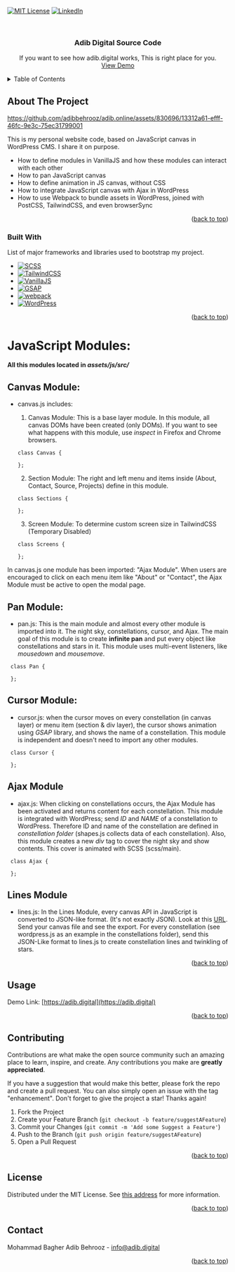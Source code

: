[![MIT License][license-shield]][license-url]
[![LinkedIn][linkedin-shield]][linkedin-url]

<!-- PROJECT LOGO -->
<br />
<div align="center">

  <h3 align="center">Adib Digital Source Code</h3>

  <p align="center">
    If you want to see how adib.digital works, This is right place for you.
    <br />
    <a href="https://adib.digital">View Demo</a>
  </p>
</div>



<!-- TABLE OF CONTENTS -->
<details>
  <summary>Table of Contents</summary>
  <ol>
    <li>
      <a href="#about-the-project">About The Project</a>
      <ul>
        <li><a href="#built-with">Built With</a></li>
      </ul>
    </li>
    <li>
      <a href="#getting-started">Getting Started</a>
      <ul>
        <li><a href="#prerequisites">Prerequisites</a></li>
        <li><a href="#installation">Installation</a></li>
      </ul>
    </li>
    <li><a href="#usage">Usage</a></li>
    <li><a href="#roadmap">Roadmap</a></li>
    <li><a href="#contributing">Contributing</a></li>
    <li><a href="#license">License</a></li>
    <li><a href="#contact">Contact</a></li>
    <li><a href="#acknowledgments">Acknowledgments</a></li>
  </ol>
</details>



<!-- ABOUT THE PROJECT -->
## About The Project


https://github.com/adibbehrooz/adib.online/assets/830696/13312a61-efff-46fc-9e3c-75ec31799001




This is my personal website code, based on JavaScript canvas in WordPress CMS. I share it on purpose.
* How to define modules in VanillaJS and how these modules can interact with each other
* How to pan JavaScript canvas 
* How to define animation in JS canvas, without CSS
* How to integrate JavaScript canvas with Ajax in WordPress
* How to use Webpack to bundle assets in WordPress, joined with PostCSS, TailwindCSS, and even browserSync 

<p align="right">(<a href="#readme-top">back to top</a>)</p>

### Built With

List of major frameworks and libraries used to bootstrap my project.

* [![SCSS][SCSS]][SCSS-url]
* [![TailwindCSS][TailwindCSS]][TailwindCSS-url]
* [![VanillaJS][VanillaJS]][VanillaJS-url]
* [![GSAP][GSAP]][GSAP-url]
* [![webpack][Webpack]][Webpack-url]
* [![WordPress][WordPress]][WordPress-url]

<p align="right">(<a href="#readme-top">back to top</a>)</p>

# JavaScript Modules:
**All this modules located in _assets/js/src/_**

## Canvas Module:
* canvas.js includes: 
    1. Canvas Module: This is a base layer module. In this module, all canvas DOMs have been created (only DOMs). If you want to see what happens with this module, use _inspect_ in Firefox and Chrome browsers.

  ```
  class Canvas {

  };
  ```     
    2. Section Module: The right and left menu and items inside (About, Contact, Source, Projects) define in this module.

  ```
  class Sections {

  };
  ``` 
    3. Screen Module: To determine custom screen size in TailwindCSS (Temporary Disabled)

  ```
  class Screens {

  };
  ``` 
In canvas.js one module has been imported: "Ajax Module". When users are encouraged to click on each menu item like "About" or "Contact", the Ajax Module must be active to open the modal page.

## Pan Module:
* pan.js:
    This is the main module and almost every other module is imported into it. The night sky, constellations, cursor, and Ajax. 
The main goal of this module is to create **infinite pan** and put every object like constellations and stars in it. This module uses multi-event listeners, like _mousedown_ and _mousemove_.

 ```
  class Pan {

  };
  ``` 

## Cursor Module:
* cursor.js:
    when the cursor moves on every constellation (in canvas layer) or menu item (section & div layer), the cursor shows animation using _GSAP_ library, and shows the name of a constellation. This module is independent and doesn't need to import any other modules.

 ```
  class Cursor {

  };
  ``` 

## Ajax Module
* ajax.js:
    When clicking on constellations occurs, the Ajax Module has been activated and returns content for each constellation. 
This module is integrated with WordPress; send _ID_ and _NAME_ of a constellation to WordPress. Therefore ID and name of the constellation are defined in _constellation folder_ (shapes.js collects data of each constellation). 
Also, this module creates a new _div_ tag to cover the night sky and show contents. This cover is animated with SCSS (scss/main).

 ```
  class Ajax {

  };
  ``` 

## Lines Module
* lines.js: 
    In the Lines Module, every canvas API in JavaScript is converted to JSON-like format. (It's not exactly JSON). Look at this <a href="https://adib.digital/converter">URL</a>. Send your canvas file and see the export. For every constellation (see wordpress.js as an example in the constellations folder), send this JSON-Like format to lines.js to create constellation lines and twinkling of stars.

<p align="right">(<a href="#readme-top">back to top</a>)</p>


<!-- USAGE EXAMPLES -->
## Usage
Demo Link: [https://adib.digital](https://adib.digital)
<p align="right">(<a href="#readme-top">back to top</a>)</p>


<!-- CONTRIBUTING -->
## Contributing

Contributions are what make the open source community such an amazing place to learn, inspire, and create. Any contributions you make are **greatly appreciated**.

If you have a suggestion that would make this better, please fork the repo and create a pull request. You can also simply open an issue with the tag "enhancement".
Don't forget to give the project a star! Thanks again!

1. Fork the Project
2. Create your Feature Branch (`git checkout -b feature/suggestAFeature`)
3. Commit your Changes (`git commit -m 'Add some Suggest a Feature'`)
4. Push to the Branch (`git push origin feature/suggestAFeature`)
5. Open a Pull Request

<p align="right">(<a href="#readme-top">back to top</a>)</p>



<!-- LICENSE -->
## License

Distributed under the MIT License. See <a href="https://opensource.org/license/mit/">this address</a> for more information.
<p align="right">(<a href="#readme-top">back to top</a>)</p>


<!-- CONTACT -->
## Contact
Mohammad Bagher Adib Behrooz - info@adib.digital

<p align="right">(<a href="#readme-top">back to top</a>)</p>


<!-- MARKDOWN LINKS & IMAGES -->
[license-shield]: https://img.shields.io/github/license/othneildrew/Best-README-Template.svg?style=for-the-badge
[license-url]: https://github.com/othneildrew/Best-README-Template/blob/master/LICENSE.txt
[linkedin-shield]: https://img.shields.io/badge/-LinkedIn-black.svg?style=for-the-badge&logo=linkedin&colorB=555
[linkedin-url]: https://linkedin.com/in/adibbehrooz
[product-screenshot]: screenshot.mp4
[TailwindCSS]: https://img.shields.io/badge/TailwindCSS-blue?style=flat&logo=tailwindcss
[TailwindCSS-url]: https://tailwindcss.com/
[VanillaJS]: https://img.shields.io/badge/VanillaJS-CECE08?style=flat&logo=javascript
[VanillaJS-url]: https://developer.mozilla.org/en-US/docs/Web/JavaScript
[GSAP]: https://img.shields.io/badge/GSAP-0AD068?style=flat&logo=greensock
[GSAP-url]: https://gsap.com
[SCSS]: https://img.shields.io/badge/SCSS-C76494?style=flat&logo=cssmodules
[SCSS-url]: https://sass-lang.com/
[Webpack]: https://img.shields.io/badge/Webpack-8ACEF2?style=flat&logo=webpack
[Webpack-url]: https://webpack.js.org/
[WordPress]: https://img.shields.io/badge/WordPress-gray?style=flat&logo=wordpress
[WordPress-url]: https://WordPress.org/